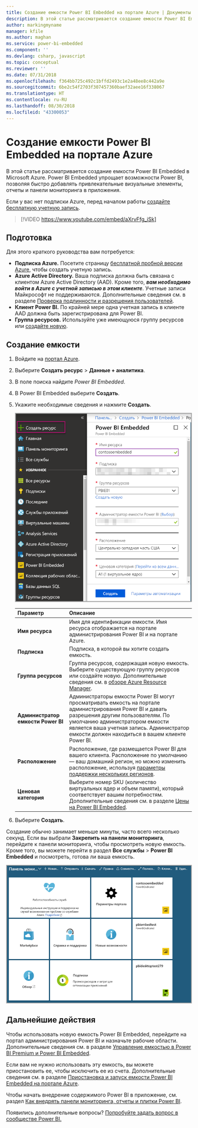 ```yaml
---
title: Создание емкости Power BI Embedded на портале Azure | Документы Майкрософт
description: В этой статье рассматривается создание емкости Power BI Embedded в Microsoft Azure.
author: markingmyname
manager: kfile
ms.author: maghan
ms.service: power-bi-embedded
ms.component: ''
ms.devlang: csharp, javascript
ms.topic: conceptual
ms.reviewer: ''
ms.date: 07/31/2018
ms.openlocfilehash: f364bb725c492c1bffd2493c1e2a48ee8c442a9e
ms.sourcegitcommit: 6be2c54f2703f307457360baef32aee16f338067
ms.translationtype: HT
ms.contentlocale: ru-RU
ms.lasthandoff: 08/30/2018
ms.locfileid: "43300053"
---
```

# <a name="create-power-bi-embedded-capacity-in-the-azure-portal"></a>Создание емкости Power BI Embedded на портале Azure

В этой статье рассматривается создание емкости Power BI Embedded в Microsoft Azure. Power BI Embedded упрощает возможности Power BI, позволяя быстро добавлять привлекательные визуальные элементы, отчеты и панели мониторинга в приложения.

Если у вас нет подписки Azure, перед началом работы [создайте бесплатную учетную запись](https://azure.microsoft.com/free/).

> [!VIDEO https://www.youtube.com/embed/aXrvFfg_iSk]

## <a name="before-you-begin"></a>Подготовка

Для этого краткого руководства вам потребуется:

* **Подписка Azure.** Посетите страницу [бесплатной пробной версии Azure](https://azure.microsoft.com/free/), чтобы создать учетную запись.
* **Azure Active Directory.** Ваша подписка должна быть связана с клиентом Azure Active Directory (AAD). Кроме того, ***вам необходимо войти в Azure с учетной записью в этом клиенте***. Учетные записи Майкрософт не поддерживаются. Дополнительные сведения см. в разделе [Проверка подлинности и разрешения пользователей](https://docs.microsoft.com/azure/analysis-services/analysis-services-manage-users).
* **Клиент Power BI.** По крайней мере одна учетная запись в клиенте AAD должна быть зарегистрирована для Power BI.
* **Группа ресурсов.** Используйте уже имеющуюся группу ресурсов или [создайте новую](https://docs.microsoft.com/azure/azure-resource-manager/resource-group-overview).

## <a name="create-a-capacity"></a>Создание емкости

1. Войдите на [портал Azure](https://portal.azure.com/).

2. Выберите **Создать ресурс** > **Данные + аналитика**.

3. В поле поиска найдите *Power BI Embedded*.

4. В Power BI Embedded выберите **Создать**.

5. Укажите необходимые сведения и нажмите **Создать**.

    ![Поля для заполнения для создания новой емкости](media/azure-pbie-create-capacity/azure-portal-create-power-bi-embedded.png)

    |Параметр |Описание |
    |---------|---------|
    |**Имя ресурса**|Имя для идентификации емкости. Имя ресурса отображается на портале администрирования Power BI и на портале Azure.|
    |**Подписка**|Подписка, в которой вы хотите создать емкость.|
    |**Группа ресурсов**|Группа ресурсов, содержащая новую емкость. Выберите существующую группу ресурсов или создайте новую. Дополнительные сведения см. в [обзоре Azure Resource Manager](https://docs.microsoft.com/azure/azure-resource-manager/resource-group-overview).|
    |**Администратор емкости Power BI**|Администраторы емкости Power BI могут просматривать емкость на портале администрирования Power BI и давать разрешения другим пользователям. По умолчанию администратором емкости является ваша учетная запись. Администратор емкости должен находиться в вашем клиенте Power BI.|
    |**Расположение**|Расположение, где размещается Power BI для вашего клиента. Расположение по умолчанию — ваш домашний регион, но можно изменить расположение, используя [параметры поддержки нескольких регионов](embedded-multi-geo.md).
    |**Ценовая категория**|Выберите номер SKU (количество виртуальных ядер и объем памяти), который соответствует вашим потребностям.  Дополнительные сведения см. в разделе [Цены на Power BI Embedded](https://azure.microsoft.com/pricing/details/power-bi-embedded/).|

6. Выберите **Создать**.

Создание обычно занимает меньше минуты, часто всего несколько секунд. Если вы выбрали **Закрепить на панели мониторинга**, перейдите к панели мониторинга, чтобы просмотреть новую емкость. Кроме того, вы можете перейти в раздел **Все службы** > **Power BI Embedded** и посмотреть, готова ли ваша емкость.

![Панель мониторинга на портале Azure с емкостью Power BI Embedded](media/azure-pbie-create-capacity/azure-portal-dashboard.png)

## <a name="next-steps"></a>Дальнейшие действия

Чтобы использовать новую емкость Power BI Embedded, перейдите на портал администрирования Power BI и назначьте рабочие области. Дополнительные сведения см. в разделе [Управление емкостью в Power BI Premium и Power BI Embedded](https://powerbi.microsoft.com/documentation/powerbi-admin-premium-manage/).

Если вам не нужно использовать эту емкость, вы можете приостановить ее, чтобы исключить ее из счета. Дополнительные сведения см. в разделе [Приостановка и запуск емкости Power BI Embedded на портале Azure](azure-pbie-pause-start.md).

Чтобы начать внедрение содержимого Power BI в приложение, см. раздел [Как внедрять панели мониторинга, отчеты и плитки Power BI](https://powerbi.microsoft.com/documentation/powerbi-developer-embedding-content/).

Появились дополнительные вопросы? [Попробуйте задать вопрос в сообществе Power BI.](http://community.powerbi.com/)